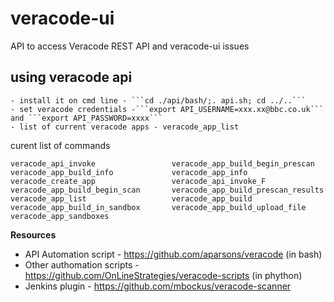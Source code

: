 # veracode-ui
API to access Veracode REST API and veracode-ui issues

## using veracode api

    - install it on cmd line - ```cd ./api/bash/;. api.sh; cd ../..```
    - set veracode credentials -```export API_USERNAME=xxx.xx@bbc.co.uk``` and ```export API_PASSWORD=xxxx```
    - list of current veracode apps - veracode_app_list

curent list of commands

```
veracode_api_invoke                 veracode_app_build_begin_prescan    
veracode_app_build_info             veracode_app_info                   
veracode_create_app                 veracode_api_invoke_F               
veracode_app_build_begin_scan       veracode_app_build_prescan_results  
veracode_app_list                   veracode_app_build                  
veracode_app_build_in_sandbox       veracode_app_build_upload_file      
veracode_app_sandboxes             
```


**Resources**

* API Automation script - https://github.com/aparsons/veracode (in bash)
* Other authomation scripts - https://github.com/OnLineStrategies/veracode-scripts (in phython)
* Jenkins plugin - https://github.com/mbockus/veracode-scanner

